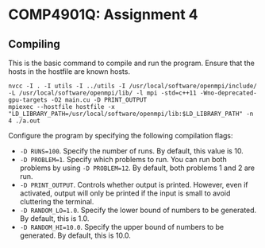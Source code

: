 # COMP4901Q: Assignment 4
## Compiling
This is the basic command to compile and run the program. Ensure that the hosts in the hostfile are known hosts.

```
nvcc -I . -I utils -I ../utils -I /usr/local/software/openmpi/include/ -L /usr/local/software/openmpi/lib/ -l mpi -std=c++11 -Wno-deprecated-gpu-targets -O2 main.cu -D PRINT_OUTPUT
mpiexec --hostfile hostfile -x "LD_LIBRARY_PATH=/usr/local/software/openmpi/lib:$LD_LIBRARY_PATH" -n 4 ./a.out
```

Configure the program by specifying the following compilation flags:
* `-D RUNS=100`. Specify the number of runs. By default, this value is 10.
* `-D PROBLEM=1`. Specify which problems to run. You can run both problems by using `-D PROBLEM=12`. By default, both problems 1 and 2 are run.
* `-D PRINT_OUTPUT`. Controls whether output is printed. However, even if activated, output will only be printed if the input is small to avoid cluttering the terminal.
* `-D RANDOM_LO=1.0`. Specify the lower bound of numbers to be generated. By default, this is 1.0.
* `-D RANDOM_HI=10.0`. Specify the upper bound of numbers to be generated. By default, this is 10.0.

<!-- ## Running -->

<!-- TODO -->


<!--
Useful SSH Commands:
```
ssh user@host
scp -r . user@host:/destination/path
ssh-keygen -q -t rsa -N "" -f ~/.ssh/id_rsa
ssh-copy-id user@host
ssh -o StrictHostKeyChecking=no host
```
-->